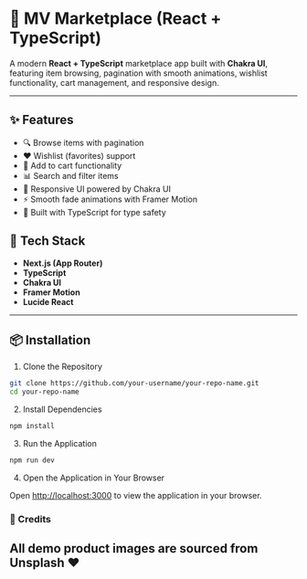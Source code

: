 # 🛒 MV Marketplace (React + TypeScript)

A modern **React + TypeScript** marketplace app built with **Chakra UI**, featuring item browsing, pagination with smooth animations, wishlist functionality, cart management, and responsive design.

---

## ✨ Features

- 🔍 Browse items with pagination
- ❤️ Wishlist (favorites) support
- 🛒 Add to cart functionality
- 📊 Search and filter items
- 🎨 Responsive UI powered by Chakra UI
- ⚡ Smooth fade animations with Framer Motion
- 🔧 Built with TypeScript for type safety

## 🚀 Tech Stack

- **Next.js (App Router)**
- **TypeScript**
- **Chakra UI**
- **Framer Motion**
- **Lucide React**

---

## 📦 Installation

1. Clone the Repository

```bash
git clone https://github.com/your-username/your-repo-name.git
cd your-repo-name
```

2. Install Dependencies

```bash
npm install
```

3. Run the Application

```bash
npm run dev
```

4. Open the Application in Your Browser

Open [http://localhost:3000](http://localhost:3000) to view the application in your browser.

### 📸 Credits

All demo product images are sourced from Unsplash ❤️
---
